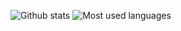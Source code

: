 ![Github stats](https://github-readme-stats.vercel.app/api?username=tobyink&count_private=true&show_icons=true)
![Most used languages](https://user-images.githubusercontent.com/251383/208931259-0c4aea50-af62-409d-babc-28351cc887f9.png)
